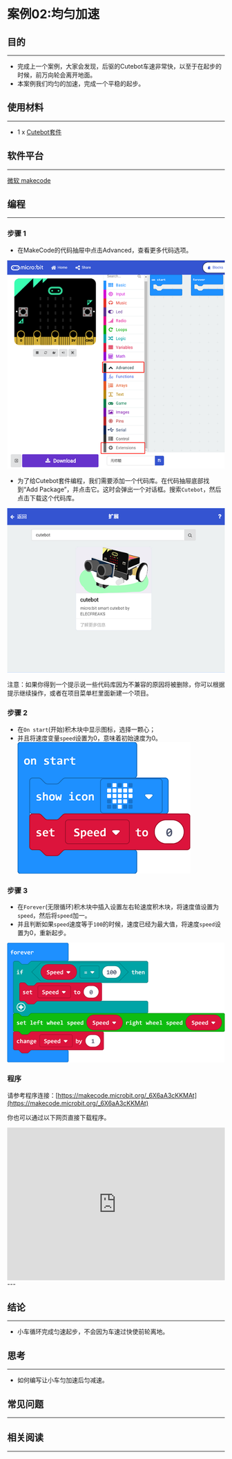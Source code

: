 # 案例02:均匀加速

## 目的
---
- 完成上一个案例，大家会发现，后驱的Cutebot车速非常快，以至于在起步的时候，前万向轮会离开地面。
- 本案例我们均匀的加速，完成一个平稳的起步。

## 使用材料
---
- 1 x [Cutebot套件](https://www.elecfreaks.com/store/cute-bot.html)

## 软件平台
---
[微软 makecode](https://makecode.microbit.org/#)

## 编程
---
### 步骤 1
- 在MakeCode的代码抽屉中点击Advanced，查看更多代码选项。

![](./images/cutebot-pk-1.png)

- 为了给Cutebot套件编程，我们需要添加一个代码库。在代码抽屉底部找到“Add Package”，并点击它。这时会弹出一个对话框。搜索`Cutebot`，然后点击下载这个代码库。

![](./images/cutebot-pk-11.png)

注意：如果你得到一个提示说一些代码库因为不兼容的原因将被删除，你可以根据提示继续操作，或者在项目菜单栏里面新建一个项目。

### 步骤 2

- 在`On start`(开始)积木块中显示图标，选择一颗心；
- 并且将速度变量`speed`设置为0，意味着初始速度为0。
![](./images/case_02_01.png)

### 步骤 3

- 在`Forever`(无限循环)积木块中插入设置左右轮速度积木块，将速度值设置为`speed`，然后将`speed`加一。
- 并且判断如果`speed`速度等于`100`的时候，速度已经为最大值，将速度`speed`设置为0，重新起步。

![](./images/case_02_02.png)

### 程序

请参考程序连接：[https://makecode.microbit.org/_6X6aA3cKKMAt](https://makecode.microbit.org/_6X6aA3cKKMAt)

你也可以通过以下网页直接下载程序。

<div style="position:relative;height:0;padding-bottom:70%;overflow:hidden;">
<iframe style="position:absolute;top:0;left:0;width:100%;height:100%;" src="https://makecode.microbit.org/#pub:https://makecode.microbit.org/_4uqbF8U6XhWz" frameborder="0" sandbox="allow-popups allow-forms allow-scripts allow-same-origin">
</iframe>
</div>  
---

## 结论
---
- 小车循环完成匀速起步，不会因为车速过快使前轮离地。

## 思考
---
- 如何编写让小车匀加速后匀减速。

## 常见问题
---
## 相关阅读  
---